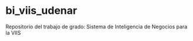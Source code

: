 # bi_viis_udenar
Repositorio del trabajo de grado: Sistema de Inteligencia de Negocios para la VIIS
